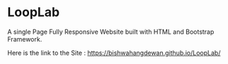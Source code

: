 # LoopLab
A single Page Fully Responsive Website  built with HTML and Bootstrap Framework.

Here is the link to the Site : https://bishwahangdewan.github.io/LoopLab/
